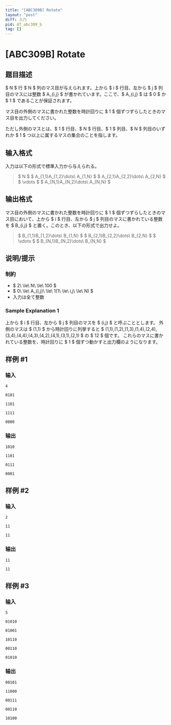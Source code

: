 ```yaml
---
title: "[ABC309B] Rotate"
layout: "post"
diff: 入门
pid: AT_abc309_b
tag: []
---
```


# [ABC309B] Rotate

## 题目描述

[problemUrl]: https://atcoder.jp/contests/abc309/tasks/abc309_b

$ N $ 行 $ N $ 列のマス目が与えられます。上から $ i $ 行目、左から $ j $ 列目のマスには整数 $ A_{i,j} $ が書かれています。ここで、$ A_{i,j} $ は $ 0 $ か $ 1 $ であることが保証されます。

マス目の外側のマスに書かれた整数を時計回りに $ 1 $ 個ずつずらしたときのマス目を出力してください。

ただし外側のマスとは、$ 1 $ 行目、$ N $ 行目、$ 1 $ 列目、$ N $ 列目のいずれか $ 1 $ つ以上に属するマスの集合のことを指します。

## 输入格式

入力は以下の形式で標準入力から与えられる。

> $ N $ $ A_{1,1}A_{1,2}\dots\ A_{1,N} $ $ A_{2,1}A_{2,2}\dots\ A_{2,N} $ $ \vdots $ $ A_{N,1}A_{N,2}\dots\ A_{N,N} $

## 输出格式

マス目の外側のマスに書かれた整数を時計回りに $ 1 $ 個ずつずらしたときのマス目において、上から $ i $ 行目、左から $ j $ 列目のマスに書かれている整数を $ B_{i,j} $ と置く。このとき、以下の形式で出力せよ。

> $ B_{1,1}B_{1,2}\dots\ B_{1,N} $ $ B_{2,1}B_{2,2}\dots\ B_{2,N} $ $ \vdots $ $ B_{N,1}B_{N,2}\dots\ B_{N,N} $

## 说明/提示

### 制約

- $ 2\ \le\ N\ \le\ 100 $
- $ 0\ \le\ A_{i,j}\ \le\ 1(1\ \le\ i,j\ \le\ N) $
- 入力は全て整数
 
### Sample Explanation 1

上から $ i $ 行目、左から $ j $ 列目のマスを $ (i,j) $ と呼ぶこととします。 外側のマスは $ (1,1) $ から時計回りに列挙すると $ (1,1),(1,2),(1,3),(1,4),(2,4),(3,4),(4,4),(4,3),(4,2),(4,1),(3,1),(2,1) $ の $ 12 $ 個です。 これらのマスに書かれている整数を、時計回りに $ 1 $ 個ずつ動かすと出力欄のようになります。

## 样例 #1

### 输入

```
4
0101
1101
1111
0000
```

### 输出

```
1010
1101
0111
0001
```

## 样例 #2

### 输入

```
2
11
11
```

### 输出

```
11
11
```

## 样例 #3

### 输入

```
5
01010
01001
10110
00110
01010
```

### 输出

```
00101
11000
00111
00110
10100
```


